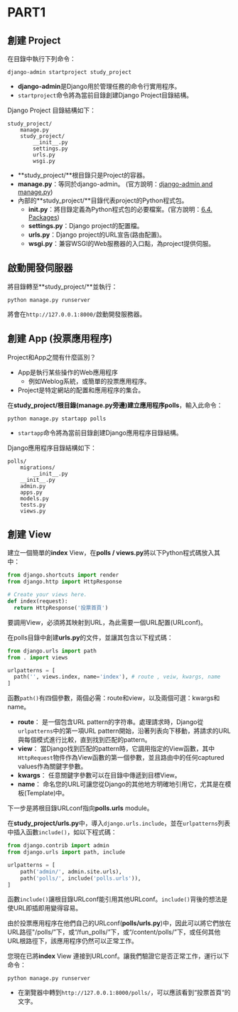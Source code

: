 PART1
=====

## 創建 Project
在目錄中執行下列命令：
```
django-admin startproject study_project
```
- **django-admin**是Django用於管理任務的命令行實用程序。
- `startproject`命令將為當前目錄創建Django Project目錄結構。

Django Project 目錄結構如下：
```
study_project/
    manage.py
    study_project/
        __init__.py
        settings.py
        urls.py
        wsgi.py
```

- **study_project/**根目錄只是Project的容器。
- **manage.py**：等同於django-admin。 (官方說明：[django-admin and manage.py](https://docs.djangoproject.com/en/2.1/ref/django-admin/))
- 內部的**study_project/**目錄代表project的Python程式包。
  - **__init__.py**：將目錄定義為Python程式包的必要檔案。(官方說明：[6.4. Packages](https://docs.python.org/3/tutorial/modules.html#tut-packages))
  -  **settings.py**：Django project的配置檔。
  -  **urls.py**：Django project的URL宣告(路由配置)。
  -  **wsgi.py**：兼容WSGI的Web服務器的入口點，為project提供伺服。

## 啟動開發伺服器
將目錄轉至**study_project/**並執行：
```
python manage.py runserver
```
將會在`http://127.0.0.1:8000/`啟動開發服務器。

## 創建 App (投票應用程序)
Project和App之間有什麼區別？
- App是執行某些操作的Web應用程序
  - 例如Weblog系統，或簡單的投票應用程序。
- Project是特定網站的配置和應用程序的集合。

在**study_project/**根目錄(**manage.py**旁邊)建立應用程序**polls**，輸入此命令：
```
python manage.py startapp polls
```
- `startapp`命令將為當前目錄創建Django應用程序目錄結構。

Django應用程序目錄結構如下：
```
polls/
    migrations/
        __init__.py
    __init__.py
    admin.py
    apps.py
    models.py
    tests.py
    views.py
```

## 創建 View
建立一個簡單的**index** View，在**polls / views.py**將以下Python程式碼放入其中：
```py
from django.shortcuts import render
from django.http import HttpResponse

# Create your views here.
def index(request):
  return HttpResponse('投票首頁')
```

要調用View，必須將其映射到URL，為此需要一個URL配置(URLconf)。

在polls目錄中創建**urls.py**的文件，並讓其包含以下程式碼：
```py
from django.urls import path
from . import views

urlpatterns = [
  path('', views.index, name='index'), # route , veiw, kwargs, name
]
```

函數`path()`有四個參數，兩個必需：route和view，以及兩個可選：kwargs和name。
- **route**： 是一個包含URL pattern的字符串。處理請求時，Django從`urlpatterns`中的第一項URL pattern開始，沿著列表向下移動，將請求的URL與每個模式進行比較，直到找到匹配的pattern。
- **view**： 當Django找到匹配的pattern時，它調用指定的View函數，其中`HttpRequest`物件作為View函數的第一個參數，並且路由中的任何captured values作為關鍵字參數。
- **kwargs**： 任意關鍵字參數可以在目錄中傳遞到目標View。
- **name**： 命名您的URL可讓您從Django的其他地方明確地引用它，尤其是在模板(Template)中。

下一步是將根目錄URLconf指向**polls.urls** module。

在**study_project/urls.py**中，導入`django.urls.include`，並在`urlpatterns`列表中插入函數`include()`，如以下程式碼：
```py
from django.contrib import admin
from django.urls import path, include

urlpatterns = [
    path('admin/', admin.site.urls),
    path('polls/', include('polls.urls')),
]
```

函數`include()`讓根目錄URLconf能引用其他URLconf。`include()`背後的想法是使URL即插即用變得容易。

由於投票應用程序在他們自己的URLconf(**polls/urls.py**)中，因此可以將它們放在URL路徑"/polls/”下，或“/fun_polls/”下，或“/content/polls/”下，或任何其他URL根路徑下，該應用程序仍然可以正常工作。

您現在已將**index** View 連接到URLconf。讓我們驗證它是否正常工作，運行以下命令：
```
python manage.py runserver
```
- 在瀏覽器中轉到`http://127.0.0.1:8000/polls/`，可以應該看到“投票首頁“的文字。